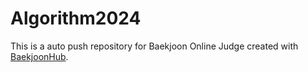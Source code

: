 # Algorithm2024
This is a auto push repository for Baekjoon Online Judge created with [BaekjoonHub](https://github.com/BaekjoonHub/BaekjoonHub).
